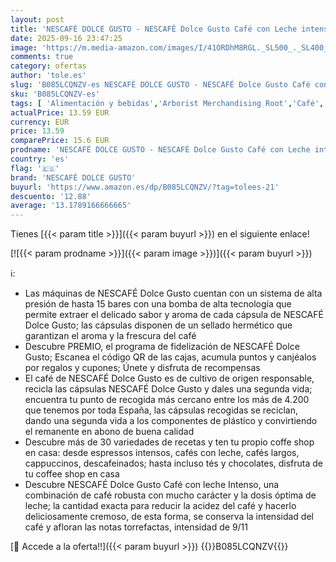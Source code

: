 ```yaml
---
layout: post
title: 'NESCAFÉ DOLCE GUSTO - NESCAFÉ Dolce Gusto Café con Leche intenso - Cápsulas de Café  48 Cápsulas  3 x 16  - Intensidad 9 - Originales para cafeteras Dolce Gusto'
date: 2025-09-16 23:47:25
image: 'https://m.media-amazon.com/images/I/41ORDhM8RGL._SL500_._SL400_.jpg'
comments: true
category: ofertas
author: 'tole.es'
slug: 'B085LCQNZV-es NESCAFÉ DOLCE GUSTO - NESCAFÉ Dolce Gusto Café con Leche...'
sku: 'B085LCQNZV-es'
tags: [ 'Alimentación y bebidas','Arborist Merchandising Root','Café','Café para Dolce Gusto','Café para máquinas Dolce Gusto','Café, té y bebidas','Cápsulas de café','Novedades en Alimentación y bebidas','Self Service','Special Features Stores','dd53b5bc-bcd1-4c9b-ab43-793ed912ccdd_0','dd53b5bc-bcd1-4c9b-ab43-793ed912ccdd_2401','dd53b5bc-bcd1-4c9b-ab43-793ed912ccdd_4501','dd53b5bc-bcd1-4c9b-ab43-793ed912ccdd_7301','dd53b5bc-bcd1-4c9b-ab43-793ed912ccdd_901','dolce','gusto','nescafé dolce gusto','🇪🇸', ]
actualPrice: 13.59 EUR
currency: EUR
price: 13.59
comparePrice: 15.6 EUR
prodname: 'NESCAFÉ DOLCE GUSTO - NESCAFÉ Dolce Gusto Café con Leche intenso - Cápsulas de Café  48 Cápsulas  3 x 16  - Intensidad 9 - Originales para cafeteras Dolce Gusto'
country: 'es'
flag: '🇪🇸'
brand: 'NESCAFÉ DOLCE GUSTO'
buyurl: 'https://www.amazon.es/dp/B085LCQNZV/?tag=tolees-21'
descuento: '12.88'
average: '13.1789166666665'
---
```


Tienes [{{< param title >}}]({{< param buyurl >}}) en el siguiente enlace!

[![{{< param prodname >}}]({{< param image >}})]({{< param buyurl >}})

ℹ️:

- Las máquinas de NESCAFÉ Dolce Gusto cuentan con un sistema de alta presión de hasta 15 bares con una bomba de alta tecnología que permite extraer el delicado sabor y aroma de cada cápsula de NESCAFÉ Dolce Gusto; las cápsulas disponen de un sellado hermético que garantizan el aroma y la frescura del café
- Descubre PREMIO, el programa de fidelización de NESCAFÉ Dolce Gusto; Escanea el código QR de las cajas, acumula puntos y canjéalos por regalos y cupones; Únete y disfruta de recompensas
- El café de NESCAFÉ Dolce Gusto es de cultivo de origen responsable, recicla las cápsulas NESCAFÉ Dolce Gusto y dales una segunda vida; encuentra tu punto de recogida más cercano entre los más de 4.200 que tenemos por toda España, las cápsulas recogidas se reciclan, dando una segunda vida a los componentes de plástico y convirtiendo el remanente en abono de buena calidad
- Descubre más de 30 variedades de recetas y ten tu propio coffe shop en casa: desde espressos intensos, cafés con leche, cafés largos, cappuccinos, descafeinados; hasta incluso tés y chocolates, disfruta de tu coffee shop en casa
- Descubre NESCAFÉ Dolce Gusto Café con leche Intenso, una combinación de café robusta con mucho carácter y la dosis óptima de leche; la cantidad exacta para reducir la acidez del café y hacerlo deliciosamente cremoso, de esta forma, se conserva la intensidad del café y afloran las notas torrefactas, intensidad de 9/11

[🛒 Accede a la oferta!!]({{< param buyurl >}})
{{<world>}}B085LCQNZV{{</world>}}
